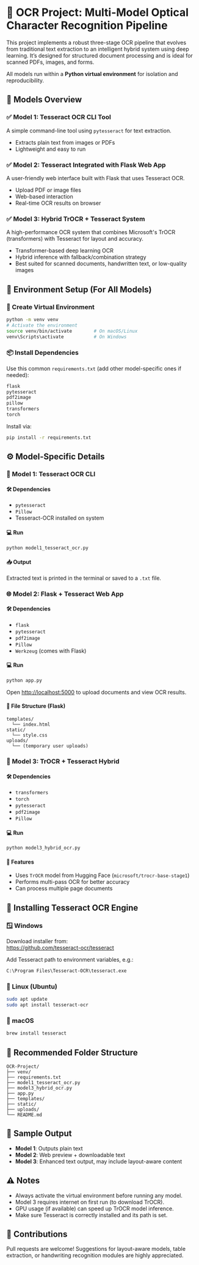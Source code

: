 # 🧠 OCR Project: Multi-Model Optical Character Recognition Pipeline

This project implements a robust three-stage OCR pipeline that evolves from traditional text extraction to an intelligent hybrid system using deep learning. It’s designed for structured document processing and is ideal for scanned PDFs, images, and forms.

All models run within a **Python virtual environment** for isolation and reproducibility.

## 📌 Models Overview

### ✅ Model 1: Tesseract OCR CLI Tool
A simple command-line tool using `pytesseract` for text extraction.

- Extracts plain text from images or PDFs
- Lightweight and easy to run

### ✅ Model 2: Tesseract Integrated with Flask Web App
A user-friendly web interface built with Flask that uses Tesseract OCR.

- Upload PDF or image files
- Web-based interaction
- Real-time OCR results on browser

### ✅ Model 3: Hybrid TrOCR + Tesseract System
A high-performance OCR system that combines Microsoft's TrOCR (transformers) with Tesseract for layout and accuracy.

- Transformer-based deep learning OCR
- Hybrid inference with fallback/combination strategy
- Best suited for scanned documents, handwritten text, or low-quality images

## 🧰 Environment Setup (For All Models)

### 🔄 Create Virtual Environment

```bash
python -m venv venv
# Activate the environment
source venv/bin/activate        # On macOS/Linux
venv\Scripts\activate           # On Windows
```

### 📦 Install Dependencies

Use this common `requirements.txt` (add other model-specific ones if needed):

```txt
flask
pytesseract
pdf2image
pillow
transformers
torch
```

Install via:

```bash
pip install -r requirements.txt
```

## ⚙️ Model-Specific Details

### 🚀 Model 1: Tesseract OCR CLI

#### 🛠️ Dependencies

- `pytesseract`
- `Pillow`
- Tesseract-OCR installed on system

#### 💻 Run

```bash
python model1_tesseract_ocr.py
```

#### 📥 Output

Extracted text is printed in the terminal or saved to a `.txt` file.

### 🌐 Model 2: Flask + Tesseract Web App

#### 🛠️ Dependencies

- `flask`
- `pytesseract`
- `pdf2image`
- `Pillow`
- `Werkzeug` (comes with Flask)

#### 💻 Run

```bash
python app.py
```

Open [http://localhost:5000](http://localhost:5000) to upload documents and view OCR results.

#### 📂 File Structure (Flask)

```
templates/
  └── index.html
static/
  └── style.css
uploads/
  └── (temporary user uploads)
```

### 🤖 Model 3: TrOCR + Tesseract Hybrid

#### 🛠️ Dependencies

- `transformers`
- `torch`
- `pytesseract`
- `pdf2image`
- `Pillow`

#### 💻 Run

```bash
python model3_hybrid_ocr.py
```

#### 📌 Features

- Uses `TrOCR` model from Hugging Face (`microsoft/trocr-base-stage1`)
- Performs multi-pass OCR for better accuracy
- Can process multiple page documents

## 🔧 Installing Tesseract OCR Engine

### 🪟 Windows

Download installer from:  
https://github.com/tesseract-ocr/tesseract

Add Tesseract path to environment variables, e.g.:

```txt
C:\Program Files\Tesseract-OCR\tesseract.exe
```

### 🐧 Linux (Ubuntu)

```bash
sudo apt update
sudo apt install tesseract-ocr
```

### 🍎 macOS

```bash
brew install tesseract
```

## 📁 Recommended Folder Structure

```
OCR-Project/
├── venv/
├── requirements.txt
├── model1_tesseract_ocr.py
├── model3_hybrid_ocr.py
├── app.py
├── templates/
├── static/
├── uploads/
└── README.md
```

## 📄 Sample Output

- **Model 1**: Outputs plain text
- **Model 2**: Web preview + downloadable text
- **Model 3**: Enhanced text output, may include layout-aware content

## ⚠️ Notes

- Always activate the virtual environment before running any model.
- Model 3 requires internet on first run (to download TrOCR).
- GPU usage (if available) can speed up TrOCR model inference.
- Make sure Tesseract is correctly installed and its path is set.

## 🤝 Contributions

Pull requests are welcome! Suggestions for layout-aware models, table extraction, or handwriting recognition modules are highly appreciated.
